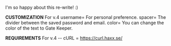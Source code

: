 I'm so happy about this re-write! :)

**CUSTOMIZATION** For v.4
username= For personal preference.
spacer= The divider between the saved password and email.
color= You can change the color of the text to Gate Keeper. 

**REQUIREMENTS** For v.4
-- cURL = https://curl.haxx.se/ 
